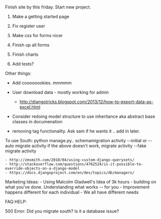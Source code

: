 Finish site by this friday. Start new project. 

1. Make a getting started page
2. Fix register user
3. Make css for forms nicer
4. Finish up all forms
5. Finish charts

4. Add tests?

Other things:
- Add coooooookies. mmmmm
- User download data - mostly working for admin
	- http://djangotricks.blogspot.com/2013/12/how-to-export-data-as-excel.html
- Consider redoing model structure to use inheritance aka abstract base classes in documenation

- removing tag functionality. Ask sam if he wants it .. add in later.

To use South:
	python manage.py..
		schemamigration activity --initial or --auto
		migrate activity
		if the above doesn't work, 
			migrate activity --fake
			migrate activity


	- http://zmsmith.com/2010/04/using-custom-django-querysets/
	- http://stackoverflow.com/questions/4762524/is-it-possible-to-override-objects-on-a-django-model
	- https://docs.djangoproject.com/en/dev/topics/db/managers/

Marketing Ideas:
	- Using Malcolm Gladwell's Idea of 3k hours
	- building on what you've done. Understanding what works -- for you
		- Improvement happens different for each individual
		- We all have different needs

FAQ HELP:

500 Error:
	Did you migrate south? Is it a database issue?
